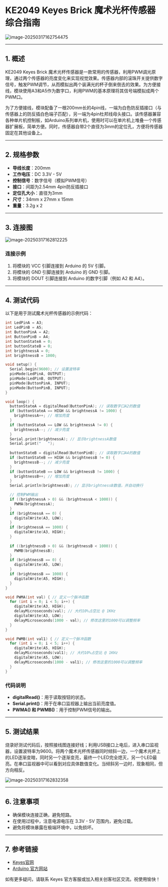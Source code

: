 # KE2049 Keyes Brick 魔术光杯传感器综合指南

![image-20250317162754475](media/image-20250317162754475.png)

---

## 1. 概述
KE2049 Keyes Brick 魔术光杯传感器是一款常用的传感器，利用PWM调光原理，通过两个传感器的亮度变化来实现视觉效果。传感器内部的滚珠开关提供数字信号，触发PWM调节，从而模拟出两个装满光的杯子倒来倒去的效果。为方便接线，模块使用A3和A5作为数字口，利用PWM的基本原理将其信号端模拟成两个PWM口。

为了方便接线，模块配备了一根200mm长的4pin线，一端为白色防反插接口（与传感器上的防反插白色端子匹配），另一端为4pin杜邦线母头接口。该传感器兼容各种单片机控制板，如Arduino系列单片机，使用时可以在单片机上堆叠一个传感器扩展板，简单方便。同时，传感器自带2个直径为3mm的定位孔，方便将传感器固定在其他设备上。

---

## 2. 规格参数
- **导线长度**：200mm  
- **工作电压**：DC 3.3V - 5V  
- **控制信号**：数字信号（模拟PWM信号）  
- **接口**：间距为2.54mm 4pin防反插接口  
- **定位孔大小**：直径为3mm  
- **尺寸**：34mm x 27mm x 15mm  
- **重量**：3.2g x 2  

---

## 3. 连接图
![image-20250317162812225](media/image-20250317162812225.png)

### 连接示例
1. 将模块的 VCC 引脚连接到 Arduino 的 5V 引脚。
2. 将模块的 GND 引脚连接到 Arduino 的 GND 引脚。
3. 将模块的 DOUT 引脚连接到 Arduino 的数字引脚（例如 A2 和 A4）。

---

## 4. 测试代码
以下是用于测试魔术光杯传感器的示例代码：
```cpp
int LedPinA = A3;
int LedPinB = A5; 
int ButtonPinA = A2;
int ButtonPinB = A4;
int buttonStateA = 0;
int buttonStateB = 0;
int brightnessA = 0;
int brightnessB = 1000;

void setup() {
  Serial.begin(9600); // 设置波特率
  pinMode(LedPinA, OUTPUT);
  pinMode(LedPinB, OUTPUT);
  pinMode(ButtonPinA, INPUT);
  pinMode(ButtonPinB, INPUT);
}

void loop() {
  buttonStateA = digitalRead(ButtonPinA); // 读取数字口A2的数值
  if (buttonStateA == HIGH && brightnessA != 1000) {
    brightnessA++; // 增加亮度
  }
  if (buttonStateA == LOW && brightnessA != 0) {
    brightnessA--; // 减少亮度
  }
  Serial.print(brightnessA); // 显示brightnessA数值
  Serial.print("   ");
  
  buttonStateB = digitalRead(ButtonPinB); // 读取数字口A4的数值
  if (buttonStateB == HIGH && brightnessB != 0) {
    brightnessB--; // 减少亮度
  }
  if (buttonStateB == LOW && brightnessB != 1000) {
    brightnessB++; // 增加亮度
  }
  Serial.println(brightnessB); // 显示brightnessB数值，并自动换行

  // 控制PWM输出
  if ((brightnessA > 0) && (brightnessA < 1000)) {
    PWMA(brightnessA);
  }
  if (brightnessA == 0) {
    digitalWrite(A3, LOW);
  }
  if (brightnessA == 1000) {
    digitalWrite(A3, HIGH);
  }
  
  if ((brightnessB > 0) && (brightnessB < 1000)) {
    PWMB(brightnessB);
  }
  if (brightnessB == 0) {
    digitalWrite(A5, LOW);
  }
  if (brightnessB == 1000) {
    digitalWrite(A5, HIGH);
  }
}

void PWMA(int val) { // 定义一个脉冲函数
  for (int i = 0; i < 5; i++) {
    digitalWrite(A3, HIGH);
    delayMicroseconds(val); // 大约10%占空比 @ 1KHz
    digitalWrite(A3, LOW);
    delayMicroseconds(1000 - val); // 修改这里的1000可以调整频率
  }
}

void PWMB(int val1) { // 定义一个脉冲函数
  for (int i = 0; i < 5; i++) {
    digitalWrite(A5, HIGH);
    delayMicroseconds(val1); // 大约10%占空比 @ 1KHz
    digitalWrite(A5, LOW);
    delayMicroseconds(1000 - val1); // 修改这里的1000可以调整频率
  }
}
```

### 代码说明
- **digitalRead()**：用于读取按钮的状态。
- **Serial.print()**：用于在串口监视器上输出当前亮度值。
- **PWMA() 和 PWMB()**：用于控制PWM信号的输出。

---

## 5. 测试结果
烧录好测试代码后，按照接线图连接好线；利用USB接口上电后，进入串口监视器，设置波特率为9600。将两个魔术光杯传感器同时倾斜一边，一个魔术光杯上的LED逐渐变暗，同时另一个逐渐变亮，最终一个LED完全熄灭，另一个LED最亮。在串口监视器中可以看到对应具体数值变化。当倾斜另一边时，现象相同，但方向相反。

![image-20250317162832358](media/image-20250317162832358.png)

---

## 6. 注意事项
- 确保模块连接正确，避免短路。
- 在使用过程中，注意电源电压在 3.3V - 5V 范围内，避免过载。
- 避免将模块暴露在极端环境中，以免损坏。

---

## 7. 参考链接
- [Keyes官网](http://www.keyes-robot.com/)
- [Arduino 官方网站](https://www.arduino.cc)  

如有更多疑问，请联系 Keyes 官方客服或加入相关创客社区交流。祝使用愉快！
